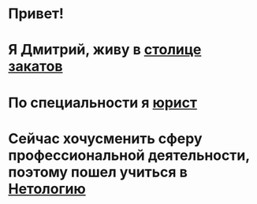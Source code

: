 # Привет!

# Я Дмитрий, живу в [столице закатов](https://sun9-62.userapi.com/impg/AAmdlqTpRiD19ypJXRKOU8DwK99wEWFXNi4NCw/V1Isax1QMLU.jpg?size=604x367&quality=96&sign=48f5791e13b9d15abd5b074bc6dff60a&type=album)

# По специальности я [юрист](https://av-saimincekas.com/wp-content/uploads/2019/01/Yabanci-Mahkeme-Kararinin-Turkiyede-Taninmasi.jpg)

# Сейчас хочусменить сферу профессиональной деятельности, поэтому пошел учиться в [Нетологию](https://netology.ru/)